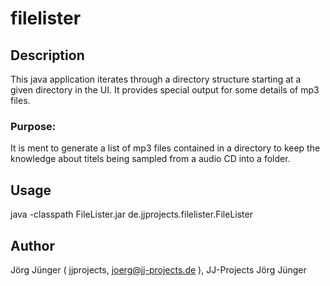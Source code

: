 # filelister		

## Description

This java application iterates through a directory structure starting at a given directory in the UI.
It provides special output for some details of mp3 files.

### Purpose:

It is ment to generate a list of mp3 files contained in a directory to keep the knowledge about titels being sampled from a audio CD into a folder.

## Usage

java -classpath FileLister.jar de.jjprojects.filelister.FileLister

## Author

Jörg Jünger ( jjprojects, joerg@jj-projects.de ), JJ-Projects Jörg Jünger

